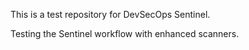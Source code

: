 This is a test repository for DevSecOps Sentinel.

Testing the Sentinel workflow with enhanced scanners.


